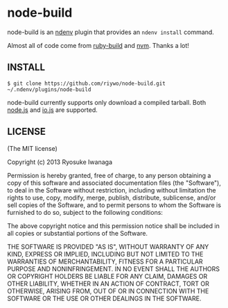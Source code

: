 # node-build
node-build is an [ndenv](https://github.com/riywo/ndenv) plugin that provides an `ndenv install` command.

Almost all of code come from [ruby-build](https://github.com/sstephenson/ruby-build) and [nvm](https://github.com/creationix/nvm). Thanks a lot!

## INSTALL

    $ git clone https://github.com/riywo/node-build.git ~/.ndenv/plugins/node-build

node-build currently supports only download a compiled tarball.
Both [node.js](http://nodejs.org/) and [io.js](https://iojs.org) are supported.

## LICENSE

(The MIT license)

Copyright (c) 2013 Ryosuke Iwanaga

Permission is hereby granted, free of charge, to any person obtaining a copy of this software and associated documentation files (the "Software"), to deal in the Software without restriction, including without limitation the rights to use, copy, modify, merge, publish, distribute, sublicense, and/or sell copies of the Software, and to permit persons to whom the Software is furnished to do so, subject to the following conditions:

The above copyright notice and this permission notice shall be included in all copies or substantial portions of the Software.

THE SOFTWARE IS PROVIDED "AS IS", WITHOUT WARRANTY OF ANY KIND, EXPRESS OR IMPLIED, INCLUDING BUT NOT LIMITED TO THE WARRANTIES OF MERCHANTABILITY, FITNESS FOR A PARTICULAR PURPOSE AND NONINFRINGEMENT. IN NO EVENT SHALL THE AUTHORS OR COPYRIGHT HOLDERS BE LIABLE FOR ANY CLAIM, DAMAGES OR OTHER LIABILITY, WHETHER IN AN ACTION OF CONTRACT, TORT OR OTHERWISE, ARISING FROM, OUT OF OR IN CONNECTION WITH THE SOFTWARE OR THE USE OR OTHER DEALINGS IN THE SOFTWARE.